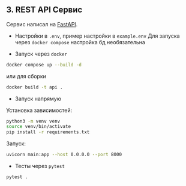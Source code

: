 ## 3. REST API Сервис

Сервис написал на [FastAPI](https://fastapi.tiangolo.com/).

- Настройки в `.env`, пример настройки в `example.env` 
    Для запуска через `docker compose` настройка бд необязательна

- Запуск через `docker`

```bash
docker compose up --build -d
```
или для сборки 
```bash
docker build -t api .
```

- Запуск напрямую

Установка зависимостей:
```bash
python3 -m venv venv
source venv/bin/activate
pip install -r requirements.txt
```
Запуск:
```bash
uvicorn main:app --host 0.0.0.0 --port 8000
```

- Тесты через `pytest`
```bash
pytest .
```
